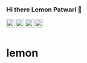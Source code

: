 ### Hi there Lemon Patwari 👋

<a href="https://twitter.com/lemonpatwari">
  <img align="left" alt="Lemon's Twitter" width="22px" src="https://cdn.jsdelivr.net/npm/simple-icons@v3/icons/twitter.svg" />
</a>

<a href="https://www.linkedin.com/in/lemonpatwari">
  <img align="left" alt="Lemon's Linkdein" width="22px" src="https://cdn.jsdelivr.net/npm/simple-icons@v3/icons/linkedin.svg" />
</a>

<a href="https://github.com/lemonpatwari">
  <img align="left" alt="Lemon's Github" width="22px" src="https://cdn.jsdelivr.net/npm/simple-icons@v3/icons/github.svg" />
</a>

<a href="https://www.facebook.com/lemonpatwari">
  <img align="left" alt="Lemon's Facebook" width="22px" src="https://cdn.jsdelivr.net/npm/simple-icons@v3/icons/facebook.svg" />
</a>

<br/>
<br/>

<h1>lemon</h1>

<!--
**lemonpatwari/lemonpatwari** is a ✨ _special_ ✨ repository because its `README.md` (this file) appears on your GitHub profile.

<p>
  Here are some ideas to get you started:

- 🔭 I’m currently working on [Dhaka International University](https://diu.ac).
- 🔭 I’m currently working on [laravel](https://laravel.com),[Lumen](https://lumen.laravel.com/),[Vue](https://vuejs.org),[Nuxt js](https://nuxtjs.org)
- 🌱 I’m currently learning [laravel](https://laravel.com),[Lumen](https://lumen.laravel.com/),[Vue](https://vuejs.org),[Nuxt js](https://nuxtjs.org)
- 😄 Pronouns: He/His
- 📫 How to reach me: lemonpatwari.com
- ⚡ Fun fact: I spend almost 60 hours to developing to 7 Days of Week.
-->
  
  </p
